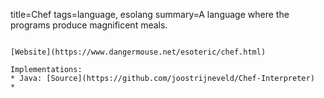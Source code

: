 title=Chef
tags=language, esolang
summary=A language where the programs produce magnificent meals.
~~~~~~

[Website](https://www.dangermouse.net/esoteric/chef.html)

Implementations:
* Java: [Source](https://github.com/joostrijneveld/Chef-Interpreter)
* 